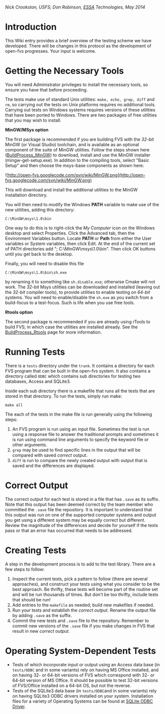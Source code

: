 _Nick Crookston, USFS;
Don Robinson, [ESSA](http://www.essa.com) Technologies, May 2014_

# Introduction #

This Wiki entry provides a brief overview of the testing scheme we have developed. There will be changes in this protocol as the development of open-fvs progresses. Your input is welcome.

# Getting the Necessary Tools #

You will need Administrator privileges to install the necessary tools, so ensure you have that before proceeding.

The tests make use of standard Unix utilities: `make, echo, grep, diff` and `rm`, so carrying out the tests on Unix platforms requires no additional tools. Carrying out tests on Windows systems requires versions of these utilities that have been ported to Windows. There are two packages of free utilities that you may wish to install.

**MinGW/MSys option**

The first package is recommended if you are building FVS with the _32-bit_ MinGW (or Visual Studio) toolchain, and is available as an optional component of the suite of MinGW utilities. Follow the steps shown here ([BuildProcess\_MinGW](BuildProcess_MinGW.md)) to download, install and use the MinGW installer (mingw-get-setup.exe). In addition to the compiling tools, select "Basic Setup" and then choose the msys-base components as shown here:

![http://open-fvs.googlecode.com/svn/wiki/MinGW.png](http://open-fvs.googlecode.com/svn/wiki/MinGW.png)

This will download and install the additional utilities to the MinGW installation directory.

You will then need to modify the Windows **PATH** variable to make use of the new utilities, adding this directory:

```
C:\MinGW\msys\1.0\bin
```

One way to do this is to right-click the _My Computer_ icon on the Windows desktop and select Properties. Click the Advanced tab, then the Environment Variables button. Locate **PATH** or **Path** from either the User variables or System variables, then click Edit. At the end of the current set of PATH directories add "; C:\MinGW\msys\1.0\bin". Then click OK buttons until you get back to the desktop.

Finally, you will need to disable this file

```
C:\MinGW\msys\1.0\bin\sh.exe
```

by renaming it to something like `sh.disable.exe`; otherwise Cmake will not work. The _32-bit_ Msys utilities can be downloaded and installed (leaving out the _32-bit_ compiler tools), to provide utilities to enable testing on _64-bit_ systems. You will need to enable/disable the `sh.exe` as you switch from a build-focus to a test-focus. Such is life when you use free tools.

**Rtools option**

The second package is recommended if you are already using rTools to build FVS; in which case the utilities are installed already. See the [BuildProcess\_Rtools](BuildProcess_Rtools.md) page for more information.

# Running Tests #

There is a `tests` directory under the `trunk`. It contains a directory for each FVS program that can be built in the open-fvs system. It also contains a directory called `ODBC` which contains sub directories for testing two databases, Access and SQLite3.

Inside each sub directory there is a makefile that runs all the tests that are stored in that directory. To run the tests, simply run make:

```
make all
```

The each of the tests in the make file is run generally using the following steps:

  1. An FVS program is run using an input file. Sometimes the test is run using a response file to answer the traditional prompts and sometimes it is run using command line arguments to specify the keyword file or other arguments.
  1. `grep` may be used to find specific lines in the output that will be compared with saved _correct_ output.
  1. `diff` is run to compare the newly created output with output that is saved and the differences are displayed.

# Correct Output #

The correct output for each test is stored in a file that has `.save` as its suffix. Note that this output has been deemed correct by the team member who committed the `.save` file the repository. It is important to understand that this output was run on one of the supported computer systems and output you get using a different system may be equally correct but different. Review the magnitude of the differences and decide for yourself if the tests pass or that an error has occurred that needs to be addressed.

# Creating Tests #

A step in the development process is to add to the test library. There are a few steps to follow:

  1. Inspect the current tests, pick a pattern to follow (there are several approaches), and construct your tests using what you consider to be the best approach. Be thrifty, these tests will become part of the routine set and will be run thousands of times. But don't be too thrifty, include tests that should be run!
  1. Add entries to the `makefile` as needed; build new makefiles if needed.
  1. Run your tests and establish the _correct output_. Rename the output file by adding `.save` as the suffix.
  1. Commit the new tests and `.save` file to the repository. Remember to commit new versions of the `.save` file if you make changes in FVS that result in new _correct output_.

# Operating System-Dependent Tests #

  * Tests of which incorporate input or output using an Access data base (in `tests/ODBC` and in some variants) rely on having MS Office installed, and on having 32- or 64-bit versions of FVS which correspond with 32- or 64-bit version of MS Office. It should be possible to test 32-bit versions of FVS/Office installed on a 64-bit OS, but not the reverse.
  * Tests of the SQLite3 data base (in `tests/ODBC`and in some variants) rely on having SQLite3 ODBC drivers installed on your system. Installation files for a variety of Operating Systems can be found at [SQLite ODBC Driver](http://www.ch-werner.de/sqliteodbc).